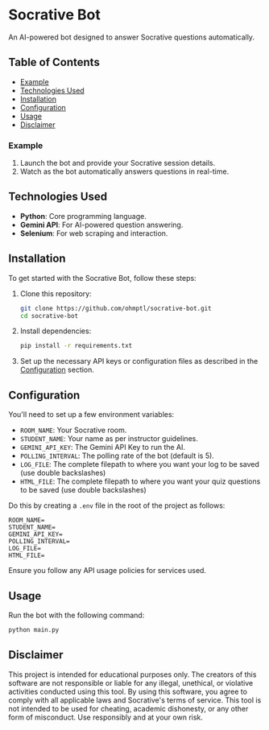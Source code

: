 # Socrative Bot

An AI-powered bot designed to answer Socrative questions automatically.

## Table of Contents

- [Example](#example)
- [Technologies Used](#technologies-used)
- [Installation](#installation)
- [Configuration](#configuration)
- [Usage](#usage)
- [Disclaimer](#disclaimer)

### Example

1. Launch the bot and provide your Socrative session details.
2. Watch as the bot automatically answers questions in real-time.

## Technologies Used

- **Python**: Core programming language.
- **Gemini API**: For AI-powered question answering.
- **Selenium**: For web scraping and interaction.

## Installation

To get started with the Socrative Bot, follow these steps:

1. Clone this repository:
   ```bash
   git clone https://github.com/ohmptl/socrative-bot.git
   cd socrative-bot
   ```

2. Install dependencies:
   ```bash
   pip install -r requirements.txt
   ```

3. Set up the necessary API keys or configuration files as described in the [Configuration](#configuration) section.

## Configuration

You'll need to set up a few environment variables:

* `ROOM_NAME`: Your Socrative room.
* `STUDENT_NAME`: Your name as per instructor guidelines.
* `GEMINI_API_KEY`: The Gemini API Key to run the AI.
* `POLLING_INTERVAL`: The polling rate of the bot (default is 5).
* `LOG_FILE`: The complete filepath to where you want your log to be saved (use double backslashes)
* `HTML_FILE`: The complete filepath to where you want your quiz questions to be saved (use double backslashes)

Do this by creating a `.env` file in the root of the project as follows:

```env
ROOM_NAME=
STUDENT_NAME=
GEMINI_API_KEY=
POLLING_INTERVAL=
LOG_FILE=
HTML_FILE=
```

Ensure you follow any API usage policies for services used.

## Usage

Run the bot with the following command:

```bash
python main.py
```

## Disclaimer

This project is intended for educational purposes only. 
The creators of this software are not responsible or liable for any illegal, unethical, or violative activities conducted using this tool. 
By using this software, you agree to comply with all applicable laws and Socrative's terms of service. 
This tool is not intended to be used for cheating, academic dishonesty, or any other form of misconduct. 
Use responsibly and at your own risk.
